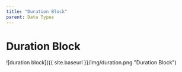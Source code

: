 ```yaml
---
title: "Duration Block"
parent: Data Types
---
```

# Duration Block
![duration block]({{ site.baseurl }}/img/duration.png "Duration Block")